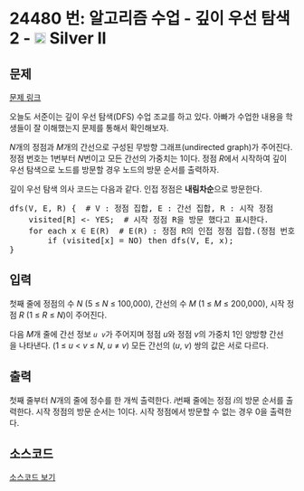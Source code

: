 # 24480	번: 알고리즘 수업 - 깊이 우선 탐색 2 - <img src="https://static.solved.ac/tier_small/9.svg" style="height:20px" /> Silver II

<!-- performance -->

<!-- 문제 제출 후 깃허브에 푸시를 했을 때 제출한 코드의 성능이 입력될 공간입니다.-->

<!-- end -->

## 문제

[문제 링크](https://boj.kr/24480	)


<p>오늘도 서준이는 깊이 우선 탐색(DFS) 수업 조교를 하고 있다.&nbsp;아빠가 수업한&nbsp;내용을 학생들이 잘 이해했는지 문제를 통해서 확인해보자.</p>

<p><em>N</em>개의 정점과&nbsp;<em>M</em>개의 간선으로 구성된 무방향&nbsp;그래프(undirected graph)가 주어진다. 정점 번호는 1번부터&nbsp;<em>N</em>번이고 모든 간선의 가중치는 1이다. 정점 <i>R</i>에서 시작하여 깊이 우선 탐색으로&nbsp;노드를 방문할 경우 노드의 방문 순서를 출력하자.</p>

<p>깊이 우선 탐색 의사 코드는&nbsp;다음과 같다.&nbsp;인접 정점은&nbsp;<b>내림차순</b>으로 방문한다.</p>

<pre>dfs(V, E, R) {  # V : 정점 집합, E : 간선 집합, R : 시작 정점
&nbsp;   visited[R] &lt;- YES;  # 시작 정점 R을 방문 했다고 표시한다.
&nbsp;   for each x ∈ E(R)  # E(R) : 정점 R의 인접 정점 집합.(정점 번호를 <strong>내림차순</strong>으로 방문한다)
        if (visited[x] = NO) then dfs(V, E, x);
}</pre>



## 입력


<p>첫째 줄에 정점의 수&nbsp;<em>N</em>&nbsp;(5&nbsp;≤&nbsp;<em>N</em>&nbsp;≤ 100,000), 간선의 수&nbsp;<em>M</em>&nbsp;(1 ≤&nbsp;<em>M</em>&nbsp;≤ 200,000), 시작 정점&nbsp;<em>R</em>&nbsp;(1 ≤&nbsp;<em>R</em>&nbsp;≤&nbsp;<em>N</em>)이&nbsp;주어진다.</p>

<p>다음&nbsp;<em>M</em>개 줄에 간선 정보&nbsp;<code><em>u</em>&nbsp;<em>v</em></code>가 주어지며 정점&nbsp;<em>u</em>와 정점&nbsp;<em>v</em>의 가중치 1인 양방향 간선을&nbsp;나타낸다. (1 ≤&nbsp;<em>u</em>&nbsp;&lt;&nbsp;<em>v</em>&nbsp;≤&nbsp;<em>N</em>,&nbsp;<em>u</em>&nbsp;≠&nbsp;<em>v</em>) 모든 간선의 (<em>u</em>,&nbsp;<em>v</em>) 쌍의 값은 서로 다르다.</p>



## 출력


<p>첫째 줄부터&nbsp;<em>N</em>개의&nbsp;줄에 정수를 한 개씩 출력한다.&nbsp;<em>i</em>번째 줄에는 정점&nbsp;<em>i</em>의 방문 순서를 출력한다. 시작 정점의 방문 순서는 1이다. 시작 정점에서 방문할 수 없는 경우 0을 출력한다.</p>



## 소스코드

[소스코드 보기](알고리즘%20수업%20-%20깊이%20우선%20탐색%202.py)